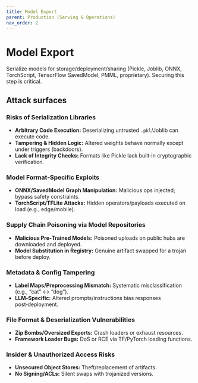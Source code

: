 ```yaml
---
title: Model Export
parent: Production (Serving & Operations)
nav_order: 2
---
```


# Model Export

Serialize models for storage/deployment/sharing (Pickle, Joblib, ONNX, TorchScript, TensorFlow SavedModel, PMML, proprietary). Securing this step is critical.

## Attack surfaces

### Risks of Serialization Libraries
- **Arbitrary Code Execution:** Deserializing untrusted `.pkl`/Joblib can execute code.
- **Tampering & Hidden Logic:** Altered weights behave normally except under triggers (backdoors).
- **Lack of Integrity Checks:** Formats like Pickle lack built‑in cryptographic verification.

### Model Format‑Specific Exploits
- **ONNX/SavedModel Graph Manipulation:** Malicious ops injected; bypass safety constraints.
- **TorchScript/TFLite Attacks:** Hidden operators/payloads executed on load (e.g., edge/mobile).

### Supply Chain Poisoning via Model Repositories
- **Malicious Pre‑Trained Models:** Poisoned uploads on public hubs are downloaded and deployed.
- **Model Substitution in Registry:** Genuine artifact swapped for a trojan before deploy.

### Metadata & Config Tampering
- **Label Maps/Preprocessing Mismatch:** Systematic misclassification (e.g., “cat” ↔ “dog”).
- **LLM‑Specific:** Altered prompts/instructions bias responses post‑deployment.

### File Format & Deserialization Vulnerabilities
- **Zip Bombs/Oversized Exports:** Crash loaders or exhaust resources.
- **Framework Loader Bugs:** DoS or RCE via TF/PyTorch loading functions.

### Insider & Unauthorized Access Risks
- **Unsecured Object Stores:** Theft/replacement of artifacts.
- **No Signing/ACLs:** Silent swaps with trojanized versions.